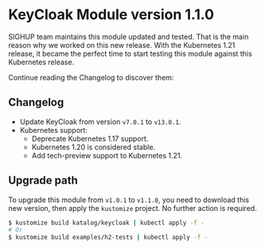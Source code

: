 # KeyCloak Module version 1.1.0

SIGHUP team maintains this module updated and tested.
That is the main reason why we worked on this new release. With the Kubernetes 1.21 release, it became the perfect time
to start testing this module against this Kubernetes release.

Continue reading the Changelog to discover them:

## Changelog

- Update KeyCloak from version `v7.0.1` to `v13.0.1`.
- Kubernetes support:
  - Deprecate Kubernetes 1.17 support.
  - Kubernetes 1.20 is considered stable.
  - Add tech-preview support to Kubernetes 1.21.

## Upgrade path

To upgrade this module from `v1.0.1` to `v1.1.0`, you need to download this new version, then apply the
`kustomize` project. No further action is required.

```bash
$ kustomize build katalog/keycloak | kubectl apply -f -
# Or
$ kustomize build examples/h2-tests | kubectl apply -f -
```
